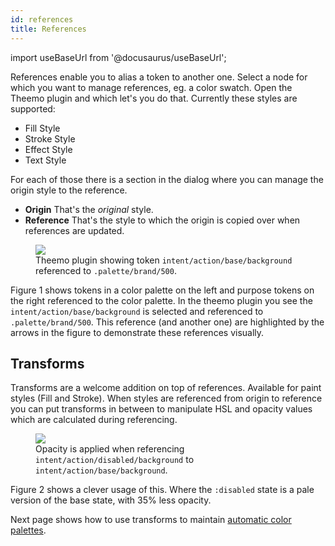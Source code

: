 ```yaml
---
id: references
title: References
---
```


import useBaseUrl from '@docusaurus/useBaseUrl';

References enable you to alias a token to another one.
Select a node for which you want to manage references, eg. a color swatch.
Open the Theemo plugin and which let's you do that. Currently these styles
are supported:

- Fill Style
- Stroke Style
- Effect Style
- Text Style

For each of those there is a section in the dialog where you can manage the
origin style to the reference.

- **Origin** That's the _original_ style.
- **Reference** That's the style to which the origin is copied over when
  references are updated.

<figure id="references">
  <img src={useBaseUrl('/img/references.png')} />
  <figcaption>
    Theemo plugin showing token <code>intent/action/base/background</code>
    referenced to <code>.palette/brand/500</code>.
  </figcaption>
</figure>

Figure 1 shows tokens in a color palette on the left and purpose tokens on the
right referenced to the color palette. In the theemo plugin you see the
`intent/action/base/background` is selected and referenced to
`.palette/brand/500`. This reference (and another one) are highlighted by the
arrows in the figure to demonstrate these references visually.

## Transforms

Transforms are a welcome addition on top of references. Available for paint
styles (Fill and Stroke). When styles are referenced from origin to reference
you can put transforms in between to manipulate HSL and opacity values which are
calculated during referencing.

<figure id="references-with-transforms">
  <img src={useBaseUrl('/img/references-with-transforms.png')} />
  <figcaption>
    Opacity is applied when referencing <code>intent/action/disabled/background</code> to
    <code>intent/action/base/background</code>.
  </figcaption>
</figure>

Figure 2 shows a clever usage of this. Where the `:disabled` state is a pale
version of the base state, with 35% less opacity.

Next page shows how to use transforms to maintain [automatic color palettes](./automatic-color-palette).

